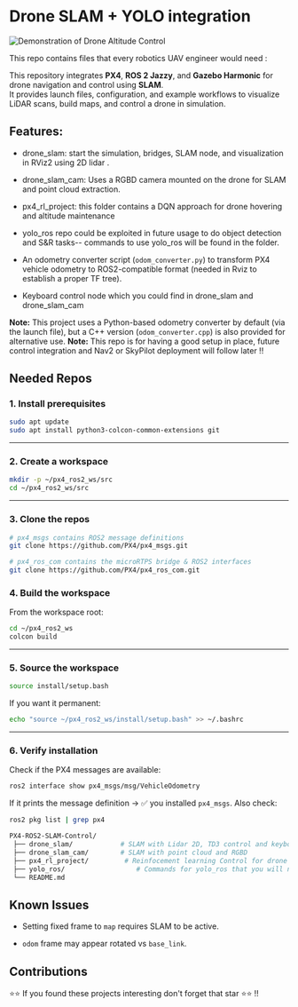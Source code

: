 # Drone SLAM + YOLO integration 

![Demonstration of Drone Altitude Control](https://github.com/scalexi/uav_rl/blob/main/drone_slam/media/ROS.png)

This repo contains files that every robotics UAV engineer would need :

This repository integrates **PX4**, **ROS 2 Jazzy**, and **Gazebo Harmonic** for drone navigation and control using **SLAM**.  
It provides launch files, configuration, and example workflows to visualize LiDAR scans, build maps, and control a drone in simulation.

## Features:

- drone_slam: start the simulation, bridges, SLAM node, and visualization in RViz2 using 2D lidar .
- drone_slam_cam: Uses a RGBD camera mounted on the drone for SLAM and point cloud extraction.
- px4_rl_project: this folder contains a DQN approach for drone hovering and altitude maintenance

- yolo_ros repo could be exploited in future usage to do object detection and S&R tasks-- commands to use yolo_ros will be found in the folder. 
- An odometry converter script (`odom_converter.py`) to transform PX4 vehicle odometry to ROS2-compatible format (needed in Rviz to establish a proper TF tree).
- Keyboard control node which you could find in drone_slam and drone_slam_cam

**Note:** This project uses a Python-based odometry converter by default (via the launch file), but a C++ version (`odom_converter.cpp`) is also provided for alternative use.
**Note:** This repo is for having a good setup in place, future control integration and Nav2 or SkyPilot deployment will follow later !!

## Needed Repos
### 1. Install prerequisites

```bash
sudo apt update
sudo apt install python3-colcon-common-extensions git
```

---
### 2. Create a workspace

```bash
mkdir -p ~/px4_ros2_ws/src
cd ~/px4_ros2_ws/src
```

---
### 3. Clone the repos

```bash
# px4_msgs contains ROS2 message definitions
git clone https://github.com/PX4/px4_msgs.git

# px4_ros_com contains the microRTPS bridge & ROS2 interfaces
git clone https://github.com/PX4/px4_ros_com.git
```
### 4. Build the workspace

From the workspace root:

```bash
cd ~/px4_ros2_ws
colcon build
```

---
### 5. Source the workspace

```bash
source install/setup.bash
```

If you want it permanent:

```bash
echo "source ~/px4_ros2_ws/install/setup.bash" >> ~/.bashrc
```

---
### 6. Verify installation

Check if the PX4 messages are available:

```bash
ros2 interface show px4_msgs/msg/VehicleOdometry
```

If it prints the message definition → ✅ you installed `px4_msgs`.
Also check:

```bash
ros2 pkg list | grep px4
```

```bash
PX4-ROS2-SLAM-Control/
 ├── drone_slam/            # SLAM with Lidar 2D, TD3 control and keyboard control 
 ├── drone_slam_cam/        # SLAM with point cloud and RGBD
 ├── px4_rl_project/         # Reinfocement learning Control for drone hovering
 ├── yolo_ros/                  # Commands for yolo_ros that you will need
 └── README.md
```
## Known Issues

- Setting fixed frame to `map` requires SLAM to be active.
    
- `odom` frame may appear rotated vs `base_link`.
## Contributions 
⭐⭐ If you found these projects interesting don't forget that star ⭐⭐ !! 

